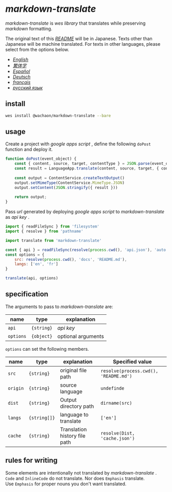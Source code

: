 # *markdown-translate*

*markdown-translate* is *wes library* that translates while preserving *markdown* formatting.

The original text of this [*README*](/README.md) will be in Japanese. Texts other than Japanese will be machine translated. For texts in other languages, please select from the options below.

*   [*English*](/docs/README.en.md)
*   [*繁体字*](/docs/README.zh-TW.md)
*   [*Español*](/docs/README.es.md)
*   [*Deutsch*](/docs/README.de.md)
*   [*français*](/docs/README.fr.md)
*   [*русский язык*](/docs/README.ru.md)

## install

```sh
wes install @wachaon/markdown-translate --bare
```

## usage

Create a project with *google apps script* , define the following `doPost` function and deploy it.

```javascript
function doPost(event_object) {
    const { content, source, target, contentType } = JSON.parse(event_object.postData.getDataAsString())
    const result = LanguageApp.translate(content, source, target, { contentType })
 
    const output = ContentService.createTextOutput()
    output.setMimeType(ContentService.MimeType.JSON)
    output.setContent(JSON.stringify({ result }))
 
    return output;
}
```

Pass *url* generated by deploying *google apps script* to *markdown-translate* as *api key* .

```javascript
import { readFileSync } from 'filesystem'
import { resolve } from 'pathname'

import translate from 'markdown-translate'

const { api } = readFileSync(resolve(process.cwd(), 'api.json'), 'auto')
const options = {
    src: resolve(process.cwd(), 'docs', 'README.md'),
    langs: ['en', 'fr']
}

translate(api, options)
```

## specification

The arguments to pass to *markdown-translate* are:

| name      | type       | explanation        |
| --------- | ---------- | ------------------ |
| `api`     | `{string}` | *api key*          |
| `options` | `{object}` | optional arguments |

`options` can set the following members.

| name     | type         | explanation                   | Specified value                       |
| -------- | ------------ | ----------------------------- | ------------------------------------- |
| `src`    | `{string}`   | original file path            | `resolve(process.cwd(), 'README.md')` |
| `origin` | `{string}`   | source language               | `undefinde`                           |
| `dist`   | `{string}`   | Output directory path         | `dirname(src)`                        |
| `langs`  | `{string[]}` | language to translate         | `['en']`                              |
| `cache`  | `{string}`   | Translation history file path | `resolve(Dist, 'cache.json')`         |

## rules for writing

Some elements are intentionally not translated by *markdown-translate* . `Code` and `InlineCode` do not translate. Nor does `Emphasis` translate.\
Use `Emphasis` for proper nouns you don't want translated.
